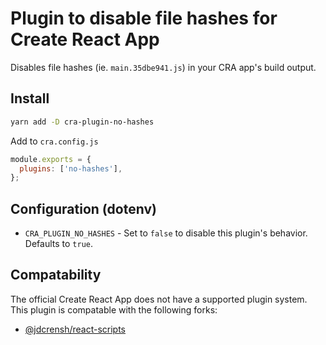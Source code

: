 # Plugin to disable file hashes for Create React App

Disables file hashes (ie. `main.35dbe941.js`) in your CRA app's build output. 

## Install

```bash
yarn add -D cra-plugin-no-hashes
```

Add to `cra.config.js`

```js
module.exports = {
  plugins: ['no-hashes'],
};
```

## Configuration (dotenv)

* `CRA_PLUGIN_NO_HASHES` - Set to `false` to disable this plugin's behavior. Defaults to `true`.

## Compatability

The official Create React App does not have a supported plugin system.
This plugin is compatable with the following forks:

* [@jdcrensh/react-scripts](https://www.npmjs.com/package/@jdcrensh/react-scripts)
